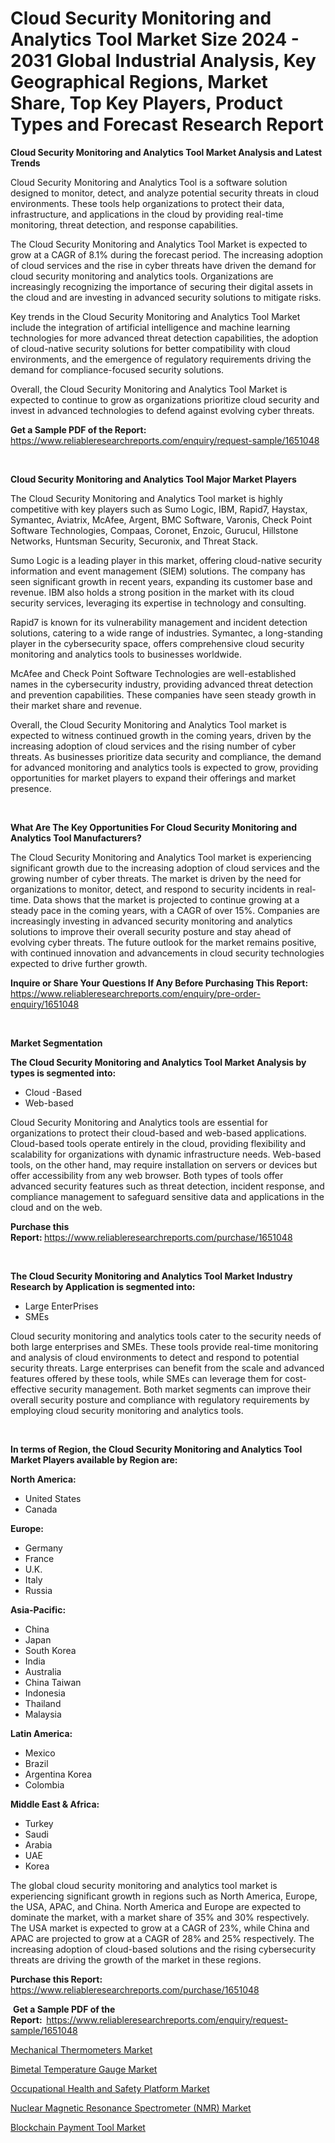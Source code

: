 <p><h1>Cloud Security Monitoring and Analytics Tool Market Size 2024 - 2031 Global Industrial Analysis, Key Geographical Regions, Market Share, Top Key Players, Product Types and Forecast Research Report</h1></p><p><strong>Cloud Security Monitoring and Analytics Tool Market Analysis and Latest Trends</strong></p>
<p><p>Cloud Security Monitoring and Analytics Tool is a software solution designed to monitor, detect, and analyze potential security threats in cloud environments. These tools help organizations to protect their data, infrastructure, and applications in the cloud by providing real-time monitoring, threat detection, and response capabilities.</p><p>The Cloud Security Monitoring and Analytics Tool Market is expected to grow at a CAGR of 8.1% during the forecast period. The increasing adoption of cloud services and the rise in cyber threats have driven the demand for cloud security monitoring and analytics tools. Organizations are increasingly recognizing the importance of securing their digital assets in the cloud and are investing in advanced security solutions to mitigate risks.</p><p>Key trends in the Cloud Security Monitoring and Analytics Tool Market include the integration of artificial intelligence and machine learning technologies for more advanced threat detection capabilities, the adoption of cloud-native security solutions for better compatibility with cloud environments, and the emergence of regulatory requirements driving the demand for compliance-focused security solutions.</p><p>Overall, the Cloud Security Monitoring and Analytics Tool Market is expected to continue to grow as organizations prioritize cloud security and invest in advanced technologies to defend against evolving cyber threats.</p></p>
<p><strong>Get a Sample PDF of the Report:&nbsp;</strong> <a href="https://www.reliableresearchreports.com/enquiry/request-sample/1651048">https://www.reliableresearchreports.com/enquiry/request-sample/1651048</a></p>
<p>&nbsp;</p>
<p><strong>Cloud Security Monitoring and Analytics Tool Major Market Players</strong></p>
<p><p>The Cloud Security Monitoring and Analytics Tool market is highly competitive with key players such as Sumo Logic, IBM, Rapid7, Haystax, Symantec, Aviatrix, McAfee, Argent, BMC Software, Varonis, Check Point Software Technologies, Compaas, Coronet, Enzoic, Gurucul, Hillstone Networks, Huntsman Security, Securonix, and Threat Stack.</p><p>Sumo Logic is a leading player in this market, offering cloud-native security information and event management (SIEM) solutions. The company has seen significant growth in recent years, expanding its customer base and revenue. IBM also holds a strong position in the market with its cloud security services, leveraging its expertise in technology and consulting.</p><p>Rapid7 is known for its vulnerability management and incident detection solutions, catering to a wide range of industries. Symantec, a long-standing player in the cybersecurity space, offers comprehensive cloud security monitoring and analytics tools to businesses worldwide.</p><p>McAfee and Check Point Software Technologies are well-established names in the cybersecurity industry, providing advanced threat detection and prevention capabilities. These companies have seen steady growth in their market share and revenue.</p><p>Overall, the Cloud Security Monitoring and Analytics Tool market is expected to witness continued growth in the coming years, driven by the increasing adoption of cloud services and the rising number of cyber threats. As businesses prioritize data security and compliance, the demand for advanced monitoring and analytics tools is expected to grow, providing opportunities for market players to expand their offerings and market presence.</p></p>
<p>&nbsp;</p>
<p><strong>What Are The Key Opportunities For Cloud Security Monitoring and Analytics Tool Manufacturers?</strong></p>
<p><p>The Cloud Security Monitoring and Analytics Tool market is experiencing significant growth due to the increasing adoption of cloud services and the growing number of cyber threats. The market is driven by the need for organizations to monitor, detect, and respond to security incidents in real-time. Data shows that the market is projected to continue growing at a steady pace in the coming years, with a CAGR of over 15%. Companies are increasingly investing in advanced security monitoring and analytics solutions to improve their overall security posture and stay ahead of evolving cyber threats. The future outlook for the market remains positive, with continued innovation and advancements in cloud security technologies expected to drive further growth.</p></p>
<p><strong>Inquire or Share Your Questions If Any Before Purchasing This Report:</strong> <a href="https://www.reliableresearchreports.com/enquiry/pre-order-enquiry/1651048">https://www.reliableresearchreports.com/enquiry/pre-order-enquiry/1651048</a></p>
<p>&nbsp;</p>
<p><strong>Market Segmentation</strong></p>
<p><strong>The Cloud Security Monitoring and Analytics Tool Market Analysis by types is segmented into:</strong></p>
<p><ul><li>Cloud -Based</li><li>Web-based</li></ul></p>
<p><p>Cloud Security Monitoring and Analytics tools are essential for organizations to protect their cloud-based and web-based applications. Cloud-based tools operate entirely in the cloud, providing flexibility and scalability for organizations with dynamic infrastructure needs. Web-based tools, on the other hand, may require installation on servers or devices but offer accessibility from any web browser. Both types of tools offer advanced security features such as threat detection, incident response, and compliance management to safeguard sensitive data and applications in the cloud and on the web.</p></p>
<p><strong>Purchase this Report:&nbsp;</strong><a href="https://www.reliableresearchreports.com/purchase/1651048">https://www.reliableresearchreports.com/purchase/1651048</a></p>
<p>&nbsp;</p>
<p><strong>The Cloud Security Monitoring and Analytics Tool Market Industry Research by Application is segmented into:</strong></p>
<p><ul><li>Large EnterPrises</li><li>SMEs</li></ul></p>
<p><p>Cloud security monitoring and analytics tools cater to the security needs of both large enterprises and SMEs. These tools provide real-time monitoring and analysis of cloud environments to detect and respond to potential security threats. Large enterprises can benefit from the scale and advanced features offered by these tools, while SMEs can leverage them for cost-effective security management. Both market segments can improve their overall security posture and compliance with regulatory requirements by employing cloud security monitoring and analytics tools.</p></p>
<p>&nbsp;</p>
<p><strong>In terms of Region, the Cloud Security Monitoring and Analytics Tool Market Players available by Region are:</strong></p>
<p>
    <p> <strong> North America: </strong>
        <ul>
            <li>United States</li>
            <li>Canada</li>
        </ul>
        </p> 
    <p> <strong> Europe: </strong>
        <ul>
            <li>Germany</li>
            <li>France</li>
            <li>U.K.</li>
            <li>Italy</li>
            <li>Russia</li>
        </ul>
        </p> 
    <p> <strong> Asia-Pacific: </strong>
        <ul>
            <li>China</li>
            <li>Japan</li>
            <li>South Korea</li>
            <li>India</li>
            <li>Australia</li>
            <li>China Taiwan</li>
            <li>Indonesia</li>
            <li>Thailand</li>
            <li>Malaysia</li>
        </ul>
        </p> 
    <p> <strong> Latin America: </strong>
        <ul>
            <li>Mexico</li>
            <li>Brazil</li>
            <li>Argentina Korea</li>
            <li>Colombia</li>
        </ul>
        </p> 
    <p> <strong> Middle East & Africa: </strong>
        <ul>
            <li>Turkey</li>
            <li>Saudi</li>
            <li>Arabia</li>
            <li>UAE</li>
            <li>Korea</li>
        </ul>
    </p>
    </p>
<p><p>The global cloud security monitoring and analytics tool market is experiencing significant growth in regions such as North America, Europe, the USA, APAC, and China. North America and Europe are expected to dominate the market, with a market share of 35% and 30% respectively. The USA market is expected to grow at a CAGR of 23%, while China and APAC are projected to grow at a CAGR of 28% and 25% respectively. The increasing adoption of cloud-based solutions and the rising cybersecurity threats are driving the growth of the market in these regions.</p></p>
<p><strong>Purchase this Report: </strong><a href="https://www.reliableresearchreports.com/purchase/1651048">https://www.reliableresearchreports.com/purchase/1651048</a></p>
<p>&nbsp;<strong>Get a Sample PDF of the Report:&nbsp;&nbsp;</strong><a href="https://www.reliableresearchreports.com/enquiry/request-sample/1651048">https://www.reliableresearchreports.com/enquiry/request-sample/1651048</a></p>
<p><strong></strong></p>
<p><p><a href="https://issuu.com/reportprime-2/docs/mechanical-thermometers-market-size-2030.pptx">Mechanical Thermometers Market</a></p><p><a href="https://issuu.com/reportprime-2/docs/bimetal-temperature-gauge-market-size-2030.pptx">Bimetal Temperature Gauge Market</a></p><p><a href="https://github.com/castoriffic/Market-Research-Report-List-3/blob/main/occupational-health-and-safety-platform-market.md">Occupational Health and Safety Platform Market</a></p><p><a href="https://medium.com/@donaldyoung767/nuclear-magnetic-resonance-spectrometer-nmr-market-report-reveals-the-latest-trends-and-growth-f61daeeb7ac1">Nuclear Magnetic Resonance Spectrometer (NMR) Market</a></p><p><a href="https://github.com/yoshih12/Market-Research-Report-List-1/blob/main/blockchain-payment-tool-market.md">Blockchain Payment Tool Market</a></p></p>